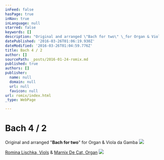 ```yaml
---
inFeed: false
hasPage: true
inNav: true
inLanguage: null
starred: false
keywords: []
description: "Original and arranged \"Bach for two\" \_for Organ & Viola da Gamba"
datePublished: '2016-03-26T01:06:19.930Z'
dateModified: '2016-03-26T01:04:59.776Z'
title: Bach 4 / 2
author: []
sourcePath: _posts/2016-01-24-romix.md
published: true
authors: []
publisher:
  name: null
  domain: null
  url: null
  favicon: null
url: romix/index.html
_type: WebPage

---
```

# Bach 4 / 2

Original and arranged "**Bach for two**"  for Organ & Viola da Gamba
![](https://the-grid-user-content.s3-us-west-2.amazonaws.com/78b72188-f165-4ef5-8c7a-095e3d801d17.jpg)

[Romina Lischka, Viols][0] &                            [Marnix De Cat, Organ][1]
![](https://the-grid-user-content.s3-us-west-2.amazonaws.com/660e98ee-6d89-43db-9527-32efb449ed7a.jpg)

[0]: http://www.rominalischka.eu/
[1]: http://www.marnixdecat.be/